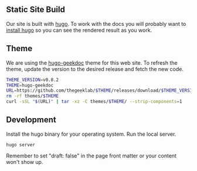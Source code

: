 ## Static Site Build

Our site is built with [hugo](https://gohugo.io/). To work with the docs you will probably want to [install hugo](https://gohugo.io/getting-started/installing/#quick-install) so you can see the rendered result as you work.

## Theme

We are using the [hugo-geekdoc](https://geekdocs.de/) theme for this web site.
To refresh the theme, update the version to the desired release and fetch the new code.

```bash
THEME_VERSION=v0.8.2
THEME=hugo-geekdoc
URL=https://github.com/thegeeklab/$THEME/releases/download/$THEME_VERSION/$THEME.tar.gz
rm -rf themes/$THEME
curl -sSL "$(URL)" | tar -xz -C themes/$THEME/ --strip-components=1
```

## Development

Install the hugo binary for your operating system. Run the local server.

```
hugo server
```

Remember to set "draft: false" in the page front matter or your content won't show up.
